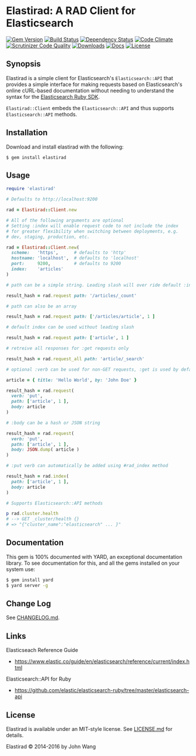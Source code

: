 Elastirad: A RAD Client for Elasticsearch
=========================================

[![Gem Version][gem-version-svg]][gem-version-link]
[![Build Status][build-status-svg]][build-status-link]
[![Dependency Status][dependency-status-svg]][dependency-status-link]
[![Code Climate][codeclimate-status-svg]][codeclimate-status-link]
[![Scrutinizer Code Quality][scrutinizer-status-svg]][scrutinizer-status-link]
[![Downloads][downloads-svg]][downloads-link]
[![Docs][docs-rubydoc-svg]][docs-rubydoc-link]
[![License][license-svg]][license-link]

## Synopsis

Elastirad is a simple client for Elasticsearch's `Elasticsearch::API` that provides a simple interface for making requests based on Elasticsearch's online cURL-based documentation without needing to understand the syntax for the [Elasticsearch Ruby SDK](https://github.com/elastic/elasticsearch-ruby).

`Elastirad::Client` embeds the `Elasticsearch::API` and thus supports `Elasticsearch::API` methods.

## Installation

Download and install elastirad with the following:

```
$ gem install elastirad
```

## Usage

```ruby
require 'elastirad'

# Defaults to http://localhost:9200

rad = Elastirad::Client.new

# All of the following arguments are optional
# Setting :index will enable request code to not include the index
# for greater flexibility when switching between deployments, e.g.
# dev, staging, production, etc.

rad = Elastirad::Client.new(
  scheme:   'https',      # defaults to 'http'
  hostname: 'localhost',  # defaults to 'localhost'
  port:     9200,         # defaults to 9200
  index:    'articles'
)

# path can be a simple string. Leading slash will over ride default :index

result_hash = rad.request path: '/articles/_count'

# path can also be an array

result_hash = rad.request path: ['/articles/article', 1 ]

# default index can be used without leading slash

result_hash = rad.request path: ['article', 1 ]

# retreive all responses for :get requests only

result_hash = rad.request_all path: 'article/_search'

# optional :verb can be used for non-GET requests, :get is used by default

article = { title: 'Hello World', by: 'John Doe' }

result_hash = rad.request(
  verb: 'put',
  path: ['article', 1 ],
  body: article
)

# :body can be a hash or JSON string

result_hash = rad.request(
  verb: 'put',
  path: ['article', 1 ],
  body: JSON.dump( article )
)

# :put verb can automatically be added using #rad_index method

result_hash = rad.index(
  path: ['article', 1 ],
  body: article
)

# Supports Elasticsearch::API methods

p rad.cluster.health
# --> GET _cluster/health {}
# => "{"cluster_name":"elasticsearch" ... }"
```

## Documentation

This gem is 100% documented with YARD, an exceptional documentation library. To see documentation for this, and all the gems installed on your system use:

```bash
$ gem install yard
$ yard server -g
```

## Change Log

See [CHANGELOG.md](CHANGELOG.md).

## Links

Elasticseach Reference Guide

* https://www.elastic.co/guide/en/elasticsearch/reference/current/index.html

Elasticsearch::API for Ruby

* https://github.com/elastic/elasticsearch-ruby/tree/master/elasticsearch-api

## License

Elastirad is available under an MIT-style license. See [LICENSE.md](LICENSE.md) for details.

Elastirad &copy; 2014-2016 by John Wang

 [gem-version-svg]: https://badge.fury.io/rb/elastirad.svg
 [gem-version-link]: http://badge.fury.io/rb/elastirad
 [downloads-svg]: http://ruby-gem-downloads-badge.herokuapp.com/elastirad
 [downloads-link]: https://rubygems.org/gems/elastirad
 [build-status-svg]: https://api.travis-ci.org/grokify/elastirad-ruby.svg?branch=master
 [build-status-link]: https://travis-ci.org/grokify/elastirad-ruby
 [coverage-status-svg]: https://coveralls.io/repos/grokify/elastirad-ruby/badge.svg?branch=master
 [coverage-status-link]: https://coveralls.io/r/grokify/elastirad-ruby?branch=master
 [dependency-status-svg]: https://gemnasium.com/grokify/elastirad-ruby.svg
 [dependency-status-link]: https://gemnasium.com/grokify/elastirad-ruby
 [codeclimate-status-svg]: https://codeclimate.com/github/grokify/elastirad-ruby/badges/gpa.svg
 [codeclimate-status-link]: https://codeclimate.com/github/grokify/elastirad-ruby
 [scrutinizer-status-svg]: https://scrutinizer-ci.com/g/grokify/elastirad-ruby/badges/quality-score.png?b=master
 [scrutinizer-status-link]: https://scrutinizer-ci.com/g/grokify/elastirad-ruby/?branch=master
 [docs-rubydoc-svg]: https://img.shields.io/badge/docs-rubydoc-blue.svg
 [docs-rubydoc-link]: http://www.rubydoc.info/gems/elastirad/
 [license-svg]: https://img.shields.io/badge/license-MIT-blue.svg
 [license-link]: https://github.com/grokify/elastirad-ruby/blob/master/LICENSE
